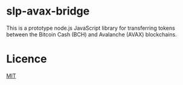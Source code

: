 # slp-avax-bridge

This is a prototype node.js JavaScript library for transferring tokens between the Bitcoin Cash (BCH) and Avalanche (AVAX) blockchains.


# Licence
[MIT](LICENSE.md)
